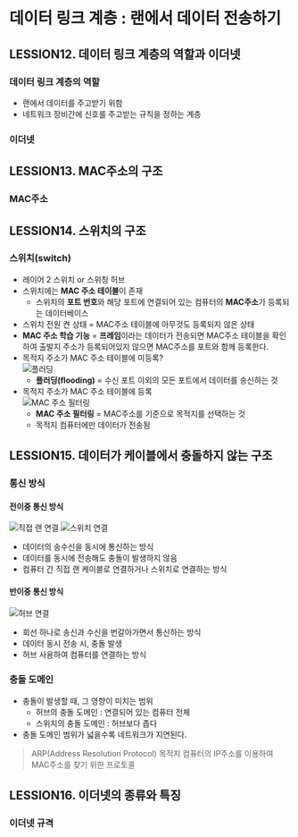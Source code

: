 # 데이터 링크 계층 : 랜에서 데이터 전송하기

## LESSION12. 데이터 링크 계층의 역할과 이더넷
### 데이터 링크 계층의 역할
  - 랜에서 데이터를 주고받기 위함
  - 네트워크 장비간에 신호를 주고받는 규칙을 정하는 계층
### 이더넷

## LESSION13. MAC주소의 구조
### MAC주소


## LESSION14. 스위치의 구조
### 스위치(switch)
  - 레이어 2 스위치 or 스위칭 허브
  - 스위치에는 **MAC 주소 테이블**이 존재
    - 스위치의 **포트 번호**와 해당 포트에 연결되어 있는 컴퓨터의 **MAC주소**가 등록되는 데이터베이스
  - 스위치 전원 켠 상태 = MAC주소 테이블에 아무것도 등록되지 않은 상태
  - **MAC 주소 학습 기능** = **프레임**이라는 데이터가 전송되면 MAC주소 테이블을 확인하여 출발지 주소가 등록되어있지 않으면 MAC주소를 포트와 함께 등록한다.
  - 목적지 주소가 MAC 주소 테이블에 미등록?  
    ![플러딩](https://velog.velcdn.com/images%2Fkimmainsain%2Fpost%2F49a665dd-b0cb-4398-9026-fa0e65b5531c%2FKakaoTalk_20220307_154233509_02.jpg)
    - **플러딩(flooding)** = 수신 포트 이외의 모든 포트에서 데이터를 송신하는 것
  - 목적지 주소가 MAC 주소 테이블에 등록  
    ![MAC 주소 필터링](https://velog.velcdn.com/images/sunnamgung8/post/dad4abe3-4519-42c7-a237-fc3f53ef9a1a/image.png)
    - **MAC 주소 필터링** = MAC주소를 기준으로 목적지를 선택하는 것
    - 목적지 컴퓨터에만 데이터가 전송됨

## LESSION15. 데이터가 케이블에서 충돌하지 않는 구조
### 통신 방식
#### 전이중 통신 방식
![직접 랜 연결](https://velog.velcdn.com/images%2Fkimmainsain%2Fpost%2F5052f1f7-7015-46e7-ad5b-3432be018415%2FKakaoTalk_20220307_161419138.jpg)
![스위치 연결](https://velog.velcdn.com/images%2Fkimmainsain%2Fpost%2F2aa56fd7-e947-4c25-a78f-d6c477e5f37d%2FKakaoTalk_20220307_161419138_02.jpg)
  - 데이터의 송수신을 동시에 통신하는 방식
  - 데이터를 동시에 전송해도 충돌이 발생하지 않음
  - 컴퓨터 간 직접 랜 케이블로 연결하거나 스위치로 연결하는 방식
#### 반이중 통신 방식
![허브 연결](https://velog.velcdn.com/images%2Fkimmainsain%2Fpost%2F32657f59-00d1-4a35-83cd-59f1629edff4%2FKakaoTalk_20220307_161419138_01.jpg)
  - 회선 하나로 송신과 수신을 번갈아가면서 통신하는 방식
  - 데이터 동시 전송 시, 충돌 발생
  - 허브 사용하여 컴퓨터를 연결하는 방식

### 충돌 도메인
  - 충돌이 발생할 때, 그 영향이 미치는 범위
    - 허브의 충돌 도메인 : 연결되어 있는 컴퓨터 전체
    - 스위치의 충돌 도메인 : 허브보다 좁다
  - 충돌 도메인 범위가 넓을수록 네트워크가 지연된다.

> ARP(Address Resolution Protocol)
> 목적지 컴퓨터의 IP주소를 이용하여 MAC주소를 찾기 위한 프로토콜

## LESSION16. 이더넷의 종류와 특징
### 이더넷 규격

